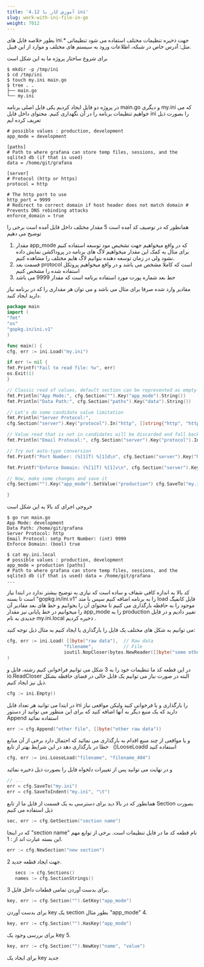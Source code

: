 ```yaml
---
title: '4.12 آموزش کار با ini'
slug: work-with-ini-file-in-go
weight: 7012
---
```


بطور خلاصه فایل های ini.* جهت ذخیره تنظیمات مختلف استفاده می شود تنظیماتی مثل: آدرس خاص در شبکه، اطلاعات ورود به سیستم های مختلف و موارد از این قبیل.

برای شروع ساختار پروژه ما به این شکل است 
```shell
$ mkdir -p /tmp/ini 
$ cd /tmp/ini 
$ touch my.ini main.go 
$ tree . . 
├── main.go 
└── my.ini
```
در پروژه دو فایل ایجاد کردیم یکی فایل اصلی برنامه main.go و دیگری my.ini که می خواهیم تنظیمات برنامه را در آن نگهداری کنیم. محتوای داخل فایل ini را بصورت ذیل تعریف کرده ایم
```shell
# possible values : production, development 
app_mode = development 

[paths] 
# Path to where grafana can store temp files, sessions, and the sqlite3 db (if that is used) 
data = /home/git/grafana
 
[server] 
# Protocol (http or https) 
protocol = http 

# The http port to use 
http_port = 9999 
# Redirect to correct domain if host header does not match domain # Prevents DNS rebinding attacks 
enforce_domain = true
```
همانطور که در توصیف کد آمده است 5 مقدار مختلف داخل فایل آمده است برخی را توضیح می دهیم

1. مقدار app_mode که در واقع میخواهیم جهت تشخیص مود توسعه استفاده کنیم برای مثال به کمک این مقدار میخواهیم لاگ های برنامه در پروداکشن نمایش داده نشود ولی در زمان توسعه دهنده بتوانیم لاگ هایم مختلف را مشاهده کنیم. 
2. قسمت بعد protocol است که کاملا مشخص می باشد و در واقع میخواهیم پروتکل استفاده شده را مشخص کنیم
3. حط بعد شماره پورت مورد استفاده برنامه است که مقدار 9999 می باشد


مقادیر وارد شده صرفا برای مثال می باشد و می توان هر مقداری را که در برنامه نیاز دارید ایجاد کنید.
```go
package main 
import (
"fmt" 
"os" 
"gopkg.in/ini.v1"
) 

func main() { 
cfg, err := ini.Load("my.ini")

if err != nil { 
fmt.Printf("Fail to read file: %v", err) 
os.Exit(1) 
}

// Classic read of values, default section can be represented as empty string 
fmt.Println("App Mode:", cfg.Section("").Key("app_mode").String()) 
fmt.Println("Data Path:", cfg.Section("paths").Key("data").String()) 

// Let's do some candidate value limitation 
fmt.Println("Server Protocol:", 
cfg.Section("server").Key("protocol").In("http", []string{"http", "https"})) 

// Value read that is not in candidates will be discarded and fall back to given default value
fmt.Println("Email Protocol:", cfg.Section("server").Key("protocol").In("smtp", []string{"imap", "smtp"})) 

// Try out auto-type conversion 
fmt.Printf("Port Number: (%[1]T) %[1]d\n", cfg.Section("server").Key("http_port").MustInt(9999)) 

fmt.Printf("Enforce Domain: (%[1]T) %[1]v\n", cfg.Section("server").Key("enforce_domain").MustBool(false))

// Now, make some changes and save it 
cfg.Section("").Key("app_mode").SetValue("production") cfg.SaveTo("my.ini.local") 

}
```
خروجی اجرای کد بالا به این شکل است
```shell
$ go run main.go
App Mode: development
Data Path: /home/git/grafana 
Server Protocol: http 
Email Protocol: smtp Port Number: (int) 9999 
Enforce Domain: (bool) true 

$ cat my.ini.local 
# possible values : production, development 
app_mode = production [paths] 
# Path to where grafana can store temp files, sessions, and the sqlite3 db (if that is used) data = /home/git/grafana 
...
```
کد بالا به اندازه کافی شفاف و ساده است که نیازی به توضیح بیشتر ندارد در ابتدا نیاز است تا بسته "gopkg.in/ini.v1" را به برنامه اضافه کنیم سپس با متد load فایل کانفیگ موجود را به حافظه بارگذاری می کنیم تا محتوای آن را بخوانیم  و خط های بعد مقادیر آن را میخوانیم در خط پایانی نیز مقدار app_mode را به production تغییر دادیم و در فایل جدیدی به نام my.ini.local ذخیره کردیم .

می توانیم به شکل های مختلف یک فایل را بارگذاری یا ایجاد کنیم به مثال ذیل توجه کنید:
```go
cfg, err := ini.Load( []byte("raw data"),  // Raw data  
					 "filename",           // File 
					 ioutil.NopCloser(bytes.NewReader([]byte("some other data"))), 
)
```
در این قطعه کد ما تنظیمات خود را به 3 شکل می توانیم فراخوانی کنیم رشته، فایل و io.ReadCloser البته در صورت نیاز می توانیم یک فایل خالی در فضای حافظه بشکل ذیل نیز ایجاد کنیم.
```go
cfg := ini.Empty()

```
در ابتدا می توانید هر تعداد فایل ini را بارگذاری و یا فرخوانی کنید ولیکن مواقعی نیاز دارید که یک منبع دیگر به آنها اضافه کنید که برای این منظور می توانید از دستور Append استفاده نمائید
```go
err := cfg.Append("other file", []byte("other raw data"))
```
و یا مواقعی از چند منبع اقدام به بارگذاری می نمائید که احتمال دارد برخی از آن منابع خطا در بارگذاری دهد در این شرایط بهتر از تابع   ()LooseLoadd استفاده کنید
```go
cfg, err := ini.LooseLoad("filename", "filename_404")
```
و در نهایت می توانید پس از تغییرات دلخواه فایل را بصورت ذیل ذخیره نمائید
```go
// ... 
err = cfg.SaveTo("my.ini") 
err = cfg.SaveToIndent("my.ini", "\t")
```
همانطور که در بالا دید برای دسترسی به یک قسمت از فایل ما از تابع Section بصورت ذیل استفاده می کنیم
```go
sec, err := cfg.GetSection("section name")
```
که در اینجا "section name" نام قطعه کد ما در فایل تنظیمات است. 
برخی از توابع مهم این بسته عبارت اند از :
1. 
```go
err := cfg.NewSection("new section")
```
جهت ایجاد قطعه جدید
2. 
```go
   secs := cfg.Sections() 
   names := cfg.SectionStrings()
```
برای بدست آوردن تمامی قطعات داخل فایل
3. 
```go
key, err := cfg.Section("").GetKey("app_mode")
```
برای بدست آوردن key یک section بطور مثال "app_mode" 
4. 
```go
key, err := cfg.Section("").HasKey("app_mode")
```
برای بررسی وجود یک key
5. 
```go
key, err := cfg.Section("").NewKey("name", "value")
```
برای ایجاد یک key جدید

